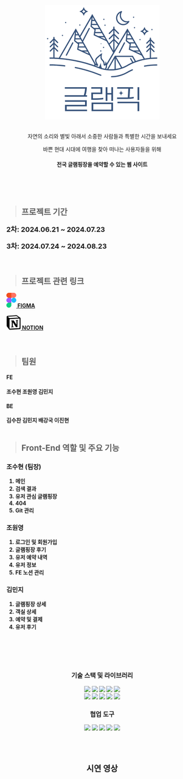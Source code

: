 <div align=center> <img src="src/images/readme_logo.png" /> </div>
<br>

<p align=center>자연의 소리와 별빛 아래서 소중한 사람들과 특별한 시간을 보내세요</p>

<p align=center>바쁜 현대 시대에 여행을 찾아 떠나는 사용자들을 위해</p>

<h4 align=center><b>전국 글램핑장을 예약할 수 있는 웹 사이트</h4>

<br>
<br>
<br>

> <h2>프로젝트 기간</h2>

<p style="font-size: 18px;"> 2차: 2024.06.21 ~ 2024.07.23 </p>
<p style="font-size: 18px;"> 3차: 2024.07.24 ~ 2024.08.23 </p>
<br>

> <h2>프로젝트 관련 링크</h2>

<div>
    <a href="https://www.figma.com/design/K6EFAkf02fxCtULowqFS5o/Layout?node-id=164-329&t=o7Jby7RWwhW8lphA-1" target="_blank" >
        <img src="src/images/icon/logos_figma.png" /> FIGMA
    </a>
</div>
<br>
<div>
    <a href="https://lively-gladiolus-389.notion.site/4f83507008e448abbdbfd4194fcb5391" target="_blank">
        <img src="src/images/icon/logos_notion.png" /> NOTION
    </a>

</div>

<br>
<br>

> <h2>팀원</h2>

<h4>FE</h4>

조수현 조원영 김민지
<br>

<h4>BE</h4>

김수찬 김민지 배강국 이진현
<br>
<br>

> <h2>Front-End 역할 및 주요 기능</h2>

<h3>조수현 (팀장)</h3>

1. 메인
2. 검색 결과
3. 유저 관심 글램핑장
4. 404
5. Git 관리

<h3>조원영</h3>

1. 로그인 및 회원가입
2. 글램핑장 후기
3. 유저 예약 내역
4. 유저 정보
5. FE 노션 관리

<h3>김민지</h3>

1. 글램핑장 상세
2. 객실 상세
3. 예약 및 결제
4. 유저 후기

<br>
<br>
<br>
<br>

### <div align=center> 기술 스택 및 라이브러리 </div>

 <div align=center> 
<img src="https://img.shields.io/badge/html5-E34F26?style=for-the-badge&logo=html5&logoColor=white">
<img src="https://img.shields.io/badge/css-1572B6?style=for-the-badge&logo=css3&logoColor=white">
<img src="https://img.shields.io/badge/javascript-F7DF1E?style=for-the-badge&logo=javascript&logoColor=black">
<img src="https://img.shields.io/badge/react-61DAFB?style=for-the-badge&logo=react&logoColor=black">
<img src="https://img.shields.io/badge/axios-5A29E4?style=for-the-badge&logo=axios&logoColor=white"> <br/>
<img src="https://img.shields.io/badge/prettier-F7B93E?style=for-the-badge&logo=Prettier&logoColor=white">
<img src="https://img.shields.io/badge/ESLint-4B3263?style=for-the-badge&logo=eslint&logoColor=white">
<img src="https://img.shields.io/badge/NPM-%23CB3837.svg?style=for-the-badge&logo=npm&logoColor=white">
<img src="https://img.shields.io/badge/JWT-black?style=for-the-badge&logo=JSON%20web%20tokens">
<img src="https://img.shields.io/badge/Visual%20Studio%20Code-0078d7.svg?style=for-the-badge&logo=visual-studio-code&logoColor=white">
 </div>

### <div align=center> 협업 도구 </div>

 <div align=center> 
<img src="https://img.shields.io/badge/github-181717?style=for-the-badge&logo=github&logoColor=white">

<img src="https://img.shields.io/badge/-Swagger-%23Clojure?style=for-the-badge&logo=swagger&logoColor=white">
<img src="https://img.shields.io/badge/Notion-000000?style=for-the-badge&logo=notion&logoColor=white">

<img src="https://img.shields.io/badge/figma-%23F24E1E?style=for-the-badge&logo=figma&logoColor=white">

<img src="https://img.shields.io/badge/Slack-4A154B.svg?&style=for-the-badge&logo=Slack&logoColor=white">
 </div>

<br>
<br>
<br>

## <div align=center> 시연 영상 </div>
